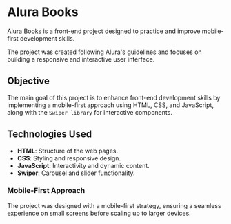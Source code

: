 # Alura Books

Alura Books is a front-end project designed to practice and improve mobile-first development skills. 

The project was created following Alura's guidelines and focuses on building a responsive and interactive user interface.

## Objective

The main goal of this project is to enhance front-end development skills by implementing a mobile-first approach using HTML, CSS, and JavaScript, along with the `Swiper library` for interactive components.

## Technologies Used

- **HTML**: Structure of the web pages.
- **CSS**: Styling and responsive design.
- **JavaScript**: Interactivity and dynamic content.
- **Swiper**: Carousel and slider functionality.

### Mobile-First Approach

The project was designed with a mobile-first strategy, ensuring a seamless experience on small screens before scaling up to larger devices.
